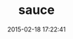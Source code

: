 ---
layout: post
title:  "sauce"
repo:   "sauce-labs/sauce_ruby"
date:   2015-02-18 17:22:41
gemurl: http://github.com/sauce-labs/sauce_ruby
---